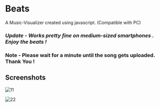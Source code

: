 # Beats

A Music-Visualizer created using javascript. (Compatible with PC)

### *Update* - *Works pretty fine on medium-sized smartphones . Enjoy the beats !*

### Note - Please wait for a minute until the song gets uploaded. Thank You !


## Screenshots

![11](https://user-images.githubusercontent.com/31897425/31650906-115c055a-b337-11e7-906f-eb5f1732c42b.png)


![22](https://user-images.githubusercontent.com/31897425/31650908-11883ba2-b337-11e7-8508-3f8aa5153ddd.png)
